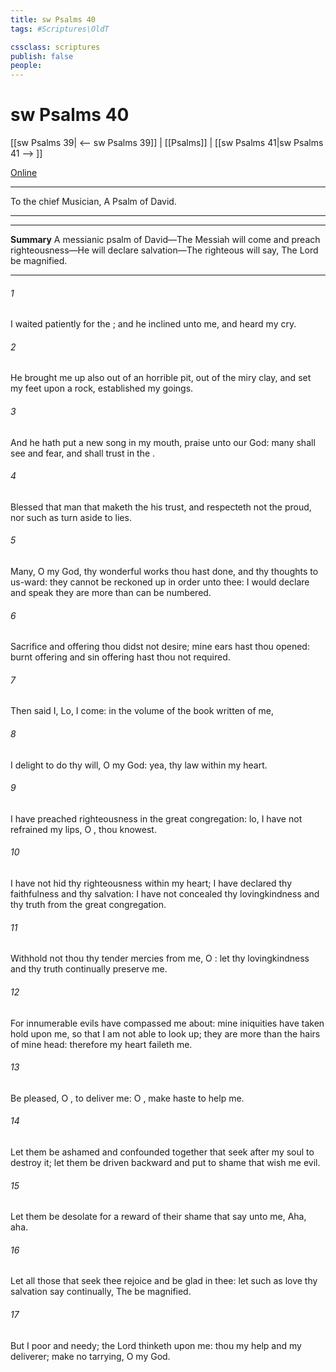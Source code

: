 ```yaml
---
title: sw Psalms 40
tags: #Scriptures\OldT

cssclass: scriptures
publish: false
people:
---
```


# sw Psalms 40
[[sw Psalms 39| <-- sw Psalms 39]] | [[Psalms]] | [[sw Psalms 41|sw Psalms 41 --> ]]

[Online](https://churchofjesuschrist.org/study/scriptures/ot/ps/40?lang=eng)

---
To the chief Musician, A Psalm of David.

---

---
__Summary__
A messianic psalm of David—The Messiah will come and preach righteousness—He will declare salvation—The righteous will say, The Lord be magnified.

---
###### 1 
I waited patiently for the ; and he inclined unto me, and heard my cry.

###### 2 
He brought me up also out of an horrible pit, out of the miry clay, and set my feet upon a rock,  established my goings.

###### 3 
And he hath put a new song in my mouth,  praise unto our God: many shall see  and fear, and shall trust in the .

###### 4 
Blessed  that man that maketh the  his trust, and respecteth not the proud, nor such as turn aside to lies.

###### 5 
Many, O  my God,  thy wonderful works  thou hast done, and thy thoughts  to us-ward: they cannot be reckoned up in order unto thee:  I would declare and speak  they are more than can be numbered.

###### 6 
Sacrifice and offering thou didst not desire; mine ears hast thou opened: burnt offering and sin offering hast thou not required.

###### 7 
Then said I, Lo, I come: in the volume of the book  written of me,

###### 8 
I delight to do thy will, O my God: yea, thy law  within my heart.

###### 9 
I have preached righteousness in the great congregation: lo, I have not refrained my lips, O , thou knowest.

###### 10 
I have not hid thy righteousness within my heart; I have declared thy faithfulness and thy salvation: I have not concealed thy lovingkindness and thy truth from the great congregation.

###### 11 
Withhold not thou thy tender mercies from me, O : let thy lovingkindness and thy truth continually preserve me.

###### 12 
For innumerable evils have compassed me about: mine iniquities have taken hold upon me, so that I am not able to look up; they are more than the hairs of mine head: therefore my heart faileth me.

###### 13 
Be pleased, O , to deliver me: O , make haste to help me.

###### 14 
Let them be ashamed and confounded together that seek after my soul to destroy it; let them be driven backward and put to shame that wish me evil.

###### 15 
Let them be desolate for a reward of their shame that say unto me, Aha, aha.

###### 16 
Let all those that seek thee rejoice and be glad in thee: let such as love thy salvation say continually, The  be magnified.

###### 17 
But I  poor and needy;  the Lord thinketh upon me: thou  my help and my deliverer; make no tarrying, O my God.

